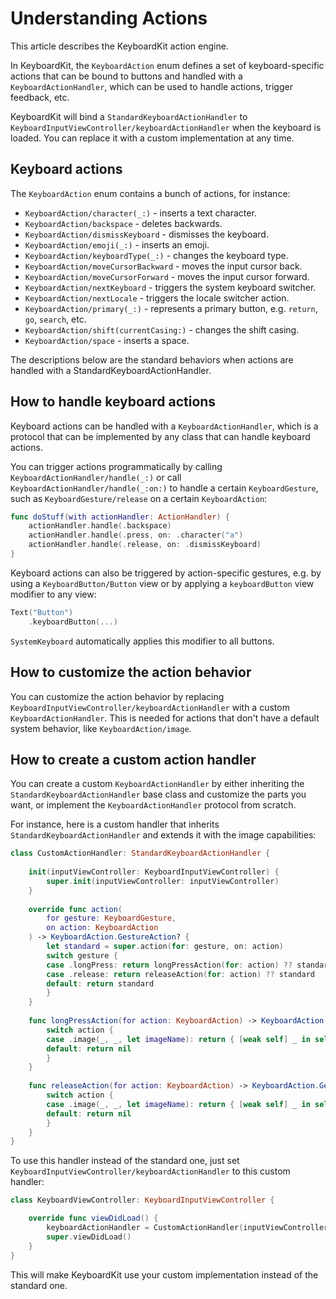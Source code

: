 # Understanding Actions

This article describes the KeyboardKit action engine.

In KeyboardKit, the ``KeyboardAction`` enum defines a set of keyboard-specific actions that can be bound to buttons and handled with a ``KeyboardActionHandler``, which can be used to handle actions, trigger feedback, etc.

KeyboardKit will bind a ``StandardKeyboardActionHandler`` to ``KeyboardInputViewController/keyboardActionHandler`` when the keyboard is loaded. You can replace it with a custom implementation at any time.


## Keyboard actions

The ``KeyboardAction`` enum contains a bunch of actions, for instance:

* ``KeyboardAction/character(_:)`` - inserts a text character.
* ``KeyboardAction/backspace`` - deletes backwards.
* ``KeyboardAction/dismissKeyboard`` - dismisses the keyboard.
* ``KeyboardAction/emoji(_:)`` - inserts an emoji.
* ``KeyboardAction/keyboardType(_:)`` - changes the keyboard type.
* ``KeyboardAction/moveCursorBackward`` - moves the input cursor back.
* ``KeyboardAction/moveCursorForward`` - moves the input cursor forward.
* ``KeyboardAction/nextKeyboard`` - triggers the system keyboard switcher.
* ``KeyboardAction/nextLocale`` - triggers the locale switcher action.
* ``KeyboardAction/primary(_:)`` - represents a primary button, e.g. `return`, `go`, `search`, etc.
* ``KeyboardAction/shift(currentCasing:)`` - changes the shift casing.
* ``KeyboardAction/space`` - inserts a space.

The descriptions below are the standard behaviors when actions are handled with a StandardKeyboardActionHandler.



## How to handle keyboard actions

Keyboard actions can be handled with a ``KeyboardActionHandler``, which is a protocol that can be implemented by any class that can handle keyboard actions. 

You can trigger actions programmatically by calling ``KeyboardActionHandler/handle(_:)`` or call ``KeyboardActionHandler/handle(_:on:)`` to handle a certain ``KeyboardGesture``, such as ``KeyboardGesture/release`` on a certain ``KeyboardAction``:

```swift
func doStuff(with actionHandler: ActionHandler) {
    actionHandler.handle(.backspace)
    actionHandler.handle(.press, on: .character("a")
    actionHandler.handle(.release, on: .dismissKeyboard)
}
```

Keyboard actions can also be triggered by action-specific gestures, e.g. by using a ``KeyboardButton/Button`` view or by applying a `keyboardButton` view modifier to any view:

```swift
Text("Button")
    .keyboardButton(...)
```

``SystemKeyboard`` automatically applies this modifier to all buttons.



## How to customize the action behavior

You can customize the action behavior by replacing ``KeyboardInputViewController/keyboardActionHandler`` with a custom ``KeyboardActionHandler``. This is needed for actions that don't have a default system behavior, like ``KeyboardAction/image``.



## How to create a custom action handler

You can create a custom ``KeyboardActionHandler`` by either inheriting the ``StandardKeyboardActionHandler`` base class and customize the parts you want, or implement the ``KeyboardActionHandler`` protocol from scratch. 

For instance, here is a custom handler that inherits ``StandardKeyboardActionHandler`` and extends it with the image capabilities:

```swift
class CustomActionHandler: StandardKeyboardActionHandler {
    
    init(inputViewController: KeyboardInputViewController) {
        super.init(inputViewController: inputViewController)
    }
    
    override func action(
        for gesture: KeyboardGesture, 
        on action: KeyboardAction
    ) -> KeyboardAction.GestureAction? {
        let standard = super.action(for: gesture, on: action)
        switch gesture {
        case .longPress: return longPressAction(for: action) ?? standard
        case .release: return releaseAction(for: action) ?? standard
        default: return standard
        }
    }
    
    func longPressAction(for action: KeyboardAction) -> KeyboardAction.GestureAction? {
        switch action {
        case .image(_, _, let imageName): return { [weak self] _ in self?.saveImage(named: imageName) }
        default: return nil
        }
    }
    
    func releaseAction(for action: KeyboardAction) -> KeyboardAction.GestureAction? {
        switch action {
        case .image(_, _, let imageName): return { [weak self] _ in self?.copyImage(named: imageName) }
        default: return nil
        }
    }
}
```

To use this handler instead of the standard one, just set ``KeyboardInputViewController/keyboardActionHandler`` to this custom handler:

```swift
class KeyboardViewController: KeyboardInputViewController {

    override func viewDidLoad() {
        keyboardActionHandler = CustomActionHandler(inputViewController: self)
        super.viewDidLoad()
    }
}
```

This will make KeyboardKit use your custom implementation instead of the standard one.
